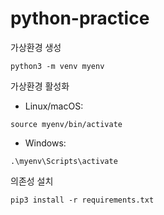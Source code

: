 # python-practice

가상환경 생성
```
python3 -m venv myenv
```
가상환경 활성화  
* Linux/macOS:
```
source myenv/bin/activate
```
* Windows:
```
.\myenv\Scripts\activate
```
의존성 설치
```
pip3 install -r requirements.txt
```